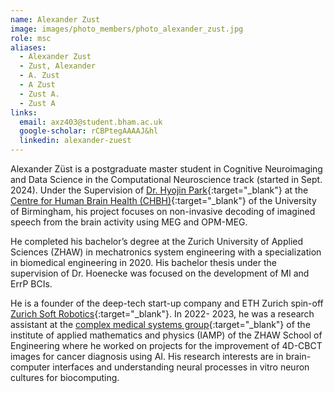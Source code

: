 ```yaml
---
name: Alexander Zust
image: images/photo_members/photo_alexander_zust.jpg
role: msc
aliases:
  - Alexander Zust
  - Zust, Alexander 
  - A. Zust
  - A Zust
  - Zust A.
  - Zust A  
links:
  email: axz403@student.bham.ac.uk
  google-scholar: rCBPtegAAAAJ&hl
  linkedin: alexander-zuest
---
```


Alexander Züst is a postgraduate master student in Cognitive Neuroimaging and Data Science in the Computational Neuroscience track (started in Sept. 2024). Under the Supervision of [Dr. Hyojin Park](/members/hyojin-park.html){:target="_blank"} at the [Centre for Human Brain Health (CHBH)](https://www.birmingham.ac.uk/research/centre-for-human-brain-health/index.aspx){:target="_blank"} of the University of Birmingham, his project focuses on non-invasive decoding of imagined speech from the brain activity using MEG and OPM-MEG.

He completed his bachelor’s degree at the Zurich University of Applied Sciences (ZHAW) in mechatronics system engineering with a specialization in biomedical engineering in 2020. His bachelor thesis under the supervision of Dr. Hoenecke was focused on the development of MI and ErrP BCIs.

He is a founder of the deep-tech start-up company and ETH Zurich spin-off [Zurich Soft Robotics](https://www.solskin.swiss/en){:target="_blank"}. In 2022- 2023, he was a research assistant at the [complex medical systems group](https://www.zhaw.ch/en/engineering/institutes-centres/iamp/applied-complex-systems-science/#c119744){:target="_blank"} of the institute of applied mathematics and physics (IAMP) of the ZHAW School of Engineering where he worked on projects for the improvement of 4D-CBCT images for cancer diagnosis using AI. His research interests are in brain-computer interfaces and understanding neural processes in vitro neuron cultures for biocomputing.
